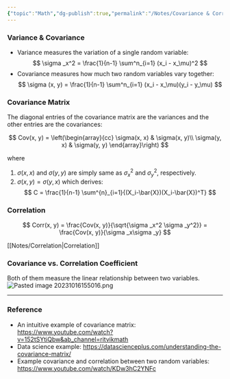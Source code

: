 ```yaml
---
{"topic":"Math","dg-publish":true,"permalink":"/Notes/Covariance & Correlation/","dgPassFrontmatter":true,"noteIcon":""}
---
```



### Variance & Covariance
- Variance measures the variation of a single random variable:
	$$
	\sigma _x^2 = \frac{1}{n-1} \sum^n_{i=1} (x_i - x_\mu)^2
  	$$
- Covariance measures how much two random variables vary together:
	$$
	\sigma (x, y) = \frac{1}{n-1} \sum^n_{i=1} (x_i - x_\mu)(y_i - y_\mu)
	$$
### Covariance Matrix
The diagonal entries of the covariance matrix are the variances and the other entries are the covariances:

$$
Cov(x, y) = \left(\begin{array}{cc} 
\sigma(x, x) & \sigma(x, y)\\
\sigma(y, x) & \sigma(y, y)
\end{array}\right)
$$

where 
1. $\sigma (x, x)$ and $\sigma (y, y)$ are simply same as $\sigma _x^2$ and $\sigma _y^2$, respectively.
2. $\sigma(x, y) = \sigma(y, x)$
	which derives:
$$
C = \frac{1}{n-1} \sum^{n}_{i=1}{(X_i-\bar{X})(X_i-\bar{X})^T}
$$

### Correlation
$$
Corr(x, y)
= \frac{Cov(x, y)}{\sqrt{\sigma _x^2 \sigma _y^2}}
= \frac{Cov(x, y)}{\sigma _x\sigma _y}
$$

[[Notes/Correlation\|Correlation]]

### Covariance vs. Correlation Coefficient
Both of them measure the linear relationship between two variables.
![Pasted image 20231016155016.png](/img/user/_assets/images/Pasted%20image%2020231016155016.png)

----
### Reference
- An intuitive example of covariance matrix: https://www.youtube.com/watch?v=152tSYtiQbw&ab_channel=ritvikmath
- Data science example: https://datascienceplus.com/understanding-the-covariance-matrix/
- Example covariance and correlation between two random variables: https://www.youtube.com/watch/KDw3hC2YNFc



